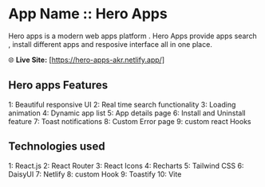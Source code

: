 # App Name ::  Hero Apps 

Hero apps is a modern web apps platform . Hero Apps  provide apps search , install different apps and resposive interface all in one place. 


🌐 **Live Site:** [https://hero-apps-akr.netlify.app/]


## Hero apps Features 
1: Beautiful responsive UI 
2: Real time search functionality
3: Loading animation 
4: Dynamic app list 
5: App details page 
6: Install and Uninstall feature 
7: Toast notifications
8: Custom Error page 
9: custom react Hooks


## Technologies used

1: React.js
2: React Router
3: React Icons
4: Recharts 
5: Tailwind CSS
6: DaisyUI
7: Netlify 
8: custom Hook 
9: Toastify
10: Vite 